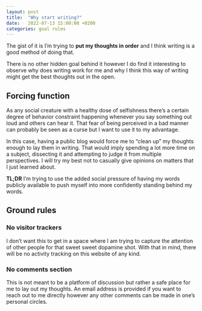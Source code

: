 ```yaml
---
layout: post
title:  "Why start writing?"
date:   2022-07-13 15:00:00 +0200
categories: goal rules
---
```


The gist of it is I’m trying to **put my thoughts in order** and I think writing is a good method of doing that.

There is no other hidden goal behind it however I do find it interesting to observe why does writing work for me and why I think this way of writing might get the best thoughts out in the open.

## Forcing function

As any social creature with a healthy dose of selfishness there’s a certain degree of behavior constraint happening whenever you say something out loud and others can hear it. That fear of being perceived in a bad manner can probably be seen as a curse but I want to use it to my advantage.

In this case, having a public blog would force me to “clean up” my thoughts enough to lay them in writing. That would imply spending a lot more time on a subject, dissecting it and attempting to judge it from multiple perspectives. I will try my best not to casually give opinions on matters that I just learned about.

**TL;DR** I’m trying to use the added social pressure of having my words publicly available to push myself into more confidently standing behind my words.

## Ground rules

### **No visitor trackers**

  I don’t want this to get in a space where I am trying to capture the attention of other people for that sweet sweet dopamine shot. With that in mind, there will be no activity tracking on this website of any kind.

### **No comments section**

  This is not meant to be a platform of discussion but rather a safe place for me to lay out my thoughts. An email address is provided if you want to reach out to me directly however any other comments can be made in one’s personal circles.
